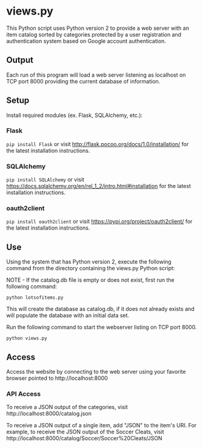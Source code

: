 # views.py

This Python script uses Python version 2 to provide a web server with an item catalog sorted by categories protected by a user registration and authentication system based on Google account authentication.

## Output

Each run of this program will load a web server listening as localhost on TCP port 8000 providing the current database of information.

## Setup

Install required modules (ex. Flask, SQLAlchemy, etc.):

### Flask

``pip install Flask`` or visit http://flask.pocoo.org/docs/1.0/installation/ for the latest installation instructions.

### SQLAlchemy

``pip install SQLAlchemy`` or visit https://docs.sqlalchemy.org/en/rel_1_2/intro.html#installation for the latest installation instructions.

### oauth2client

``pip install oauth2client`` or visit https://pypi.org/project/oauth2client/ for the latest installation instructions.

## Use

Using the system that has Python version 2, execute the following command from the directory containing the views.py Python script:

NOTE - If the catalog.db file is empty or does not exist, first run the following command:

``python lotsofitems.py``

This will create the database as catalog.db, if it does not already exists and will populate the database with an initial data set.

Run the following command to start the webserver listing on TCP port 8000.

``python views.py``

## Access

Access the website by connecting to the web server using your favorite browser pointed to http://localhost:8000

### API Access

To receive a JSON output of the categories, visit http://localhost:8000/catalog.json

To receive a JSON output of a single item, add "JSON" to the item's URI.  For example, to receive the JSON output of the Soccer Cleats, visit http://localhost:8000/catalog/Soccer/Soccer%20Cleats/JSON

